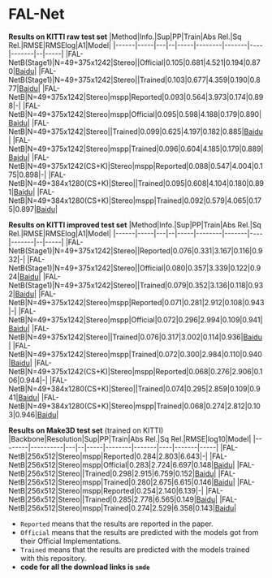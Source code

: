 # FAL-Net
**Results on KITTI raw test set**
|Method|Info.|Sup|PP|Train|Abs Rel.|Sq Rel.|RMSE|RMSElog|A1|Model|
|------|-----|---|--|-----|--------|-------|----|-------|--|-----|
|FAL-NetB(Stage1)|N=49+375x1242|Stereo||Official|0.105|0.681|4.521|0.194|0.870|[Baidu](https://pan.baidu.com/s/1g2aGl5Gp5G9cwrq_PCKalQ)|
|FAL-NetB(Stage1)|N=49+375x1242|Stereo||Trained|0.103|0.677|4.359|0.190|0.877|[Baidu](https://pan.baidu.com/s/17-4D_Lx-HHlRP2MWF5IlqQ)|
|FAL-NetB|N=49+375x1242|Stereo|mspp|Reported|0.093|0.564|3.973|0.174|0.898|-|
|FAL-NetB|N=49+375x1242|Stereo|mspp|Official|0.095|0.598|4.188|0.179|0.890|[Baidu](https://pan.baidu.com/s/1kN7hLqd0_c2yzufsOLypEA)|
|FAL-NetB|N=49+375x1242|Stereo||Trained|0.099|0.625|4.197|0.182|0.885|[Baidu](https://pan.baidu.com/s/1PhUJ_4s0nm41a49viZRczg)|
|FAL-NetB|N=49+375x1242|Stereo|mspp|Trained|0.096|0.604|4.185|0.179|0.889|[Baidu](https://pan.baidu.com/s/1PhUJ_4s0nm41a49viZRczg)|
|FAL-NetB|N=49+375x1242(CS+K)|Stereo|mspp|Reported|0.088|0.547|4.004|0.175|0.898|-|
|FAL-NetB|N=49+384x1280(CS+K)|Stereo||Trained|0.095|0.608|4.104|0.180|0.891|[Baidu](https://pan.baidu.com/s/1enefgOO912A9bvJltIQXYg)|
|FAL-NetB|N=49+384x1280(CS+K)|Stereo|mspp|Trained|0.092|0.579|4.065|0.175|0.897|[Baidu](https://pan.baidu.com/s/1enefgOO912A9bvJltIQXYg)|


**Results on KITTI improved test set**
|Method|Info.|Sup|PP|Train|Abs Rel.|Sq Rel.|RMSE|RMSElog|A1|Model|
|------|-----|---|--|-----|--------|-------|----|-------|--|-----|
|FAL-NetB(Stage1)|N=49+375x1242|Stereo||Reported|0.076|0.331|3.167|0.116|0.932|-|
|FAL-NetB(Stage1)|N=49+375x1242|Stereo||Official|0.080|0.357|3.339|0.122|0.924|[Baidu](https://pan.baidu.com/s/1g2aGl5Gp5G9cwrq_PCKalQ)|
|FAL-NetB(Stage1)|N=49+375x1242|Stereo||Trained|0.079|0.352|3.136|0.118|0.932|[Baidu](https://pan.baidu.com/s/17-4D_Lx-HHlRP2MWF5IlqQ)|
|FAL-NetB|N=49+375x1242|Stereo|mspp|Reported|0.071|0.281|2.912|0.108|0.943|-|
|FAL-NetB|N=49+375x1242|Stereo|mspp|Official|0.072|0.296|2.994|0.109|0.941|[Baidu](https://pan.baidu.com/s/1kN7hLqd0_c2yzufsOLypEA)|
|FAL-NetB|N=49+375x1242|Stereo||Trained|0.076|0.317|3.002|0.114|0.936|[Baidu](https://pan.baidu.com/s/1PhUJ_4s0nm41a49viZRczg)|
|FAL-NetB|N=49+375x1242|Stereo|mspp|Trained|0.072|0.300|2.984|0.110|0.940|[Baidu](https://pan.baidu.com/s/1PhUJ_4s0nm41a49viZRczg)|
|FAL-NetB|N=49+375x1242(CS+K)|Stereo|mspp|Reported|0.068|0.276|2.906|0.106|0.944|-|
|FAL-NetB|N=49+384x1280(CS+K)|Stereo||Trained|0.074|0.295|2.859|0.109|0.941|[Baidu](https://pan.baidu.com/s/1enefgOO912A9bvJltIQXYg)|
|FAL-NetB|N=49+384x1280(CS+K)|Stereo|mspp|Trained|0.068|0.274|2.812|0.103|0.946|[Baidu](https://pan.baidu.com/s/1enefgOO912A9bvJltIQXYg)|

**Results on Make3D test set** (trained on KITTI)
|Backbone|Resolution|Sup|PP|Train|Abs Rel.|Sq Rel.|RMSE|log10|Model|
|--------|----------|---|--|-----|--------|-------|----|-------|-----|
|FAL-NetB|256x512|Stereo|mspp|Reported|0.284|2.803|6.643|-|
|FAL-NetB|256x512|Stereo|mspp|Official|0.283|2.724|6.697|0.148|[Baidu](https://pan.baidu.com/s/1kN7hLqd0_c2yzufsOLypEA)|
|FAL-NetB|256x512|Stereo||Trained|0.298|2.915|6.759|0.152|[Baidu](https://pan.baidu.com/s/1PhUJ_4s0nm41a49viZRczg)|
|FAL-NetB|256x512|Stereo|mspp|Trained|0.280|2.675|6.615|0.146|[Baidu](https://pan.baidu.com/s/1PhUJ_4s0nm41a49viZRczg)|
|FAL-NetB|256x512|Stereo|mspp|Reported|0.254|2.140|6.139|-|
|FAL-NetB|256x512|Stereo||Trained|0.285|2.778|6.565|0.149|[Baidu](https://pan.baidu.com/s/1enefgOO912A9bvJltIQXYg)|
|FAL-NetB|256x512|Stereo|mspp|Trained|0.274|2.529|6.358|0.143|[Baidu](https://pan.baidu.com/s/1enefgOO912A9bvJltIQXYg)|

* `Reported` means that the results are reported in the paper.
* `Official` means that the results are predicted with the models got from their Official Implementations.
* `Trained` means that the results are predicted with the models trained with this repository.
* **code for all the download links is `smde`**
